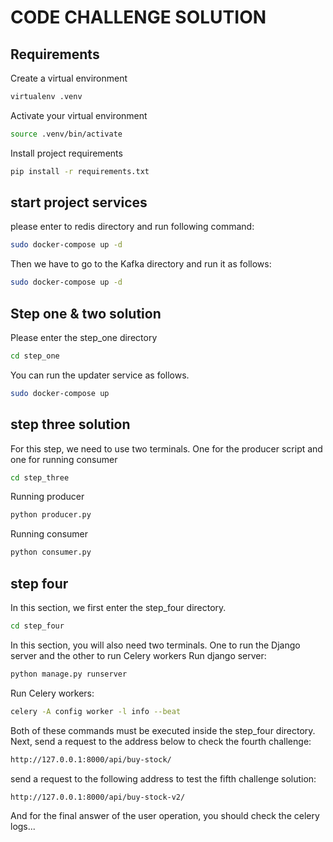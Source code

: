 # CODE CHALLENGE SOLUTION
## Requirements
 Create a virtual environment
```sh
virtualenv .venv
```
Activate your virtual environment
```sh
source .venv/bin/activate
```
Install project requirements
```sh
pip install -r requirements.txt
```
## start project services
please enter to redis directory and run following command:
```sh
sudo docker-compose up -d
```
Then we have to go to the Kafka directory and run it as follows:
```sh
sudo docker-compose up -d
```
## Step one & two solution
Please enter the step_one directory
```sh
cd step_one
```
You can run the updater service as follows.
```sh
sudo docker-compose up
```
## step three solution
For this step, we need to use two terminals. 
One for the producer script and one for running consumer

```sh
cd step_three
```

Running producer
```sh
python producer.py
```
Running consumer
```sh
python consumer.py
```

## step four
In this section, we first enter the step_four directory.
```sh
cd step_four
```
In this section, you will also need two terminals. One to run the Django server and the other to run Celery workers
Run django server:
```sh
python manage.py runserver
```
Run Celery workers:
```sh
celery -A config worker -l info --beat
```
Both of these commands must be executed inside the step_four directory.
Next, send a request to the address below to check the fourth challenge:
```sh
http://127.0.0.1:8000/api/buy-stock/
```
send a request to the following address to test the fifth challenge solution:
```sh
http://127.0.0.1:8000/api/buy-stock-v2/
```
And for the final answer of the user operation, you should check the celery logs...